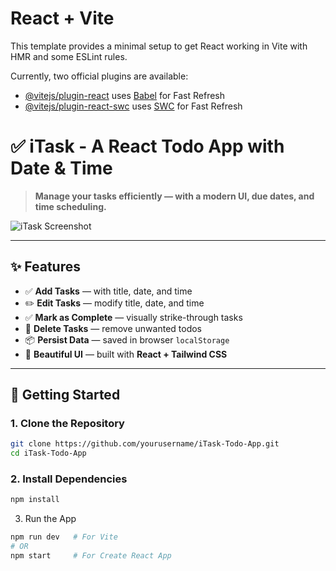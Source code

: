 # React + Vite

This template provides a minimal setup to get React working in Vite with HMR and some ESLint rules.

Currently, two official plugins are available:

- [@vitejs/plugin-react](https://github.com/vitejs/vite-plugin-react/blob/main/packages/plugin-react/README.md) uses [Babel](https://babeljs.io/) for Fast Refresh
- [@vitejs/plugin-react-swc](https://github.com/vitejs/vite-plugin-react-swc) uses [SWC](https://swc.rs/) for Fast Refresh
# ✅ iTask - A React Todo App with Date & Time

> **Manage your tasks efficiently — with a modern UI, due dates, and time scheduling.**

![iTask Screenshot](assets/iTask.png)

---

## ✨ Features

- ✅ **Add Tasks** — with title, date, and time  
- ✏️ **Edit Tasks** — modify title, date, and time  
- ✅ **Mark as Complete** — visually strike-through tasks  
- 🚫 **Delete Tasks** — remove unwanted todos  
- 📦 **Persist Data** — saved in browser `localStorage`  
- 🎨 **Beautiful UI** — built with **React + Tailwind CSS**

---

## 🚀 Getting Started

### 1. Clone the Repository

```bash
git clone https://github.com/yourusername/iTask-Todo-App.git
cd iTask-Todo-App

```
### 2. Install Dependencies
```bash
npm install
```

3. Run the App
```bash
npm run dev   # For Vite
# OR
npm start     # For Create React App
```
